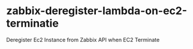 # zabbix-deregister-lambda-on-ec2-terminatie
Deregister Ec2 Instance from Zabbix API when EC2 Terminate
